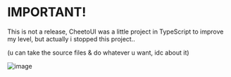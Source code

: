 # IMPORTANT!
This is not a release, CheetoUI was a little project in TypeScript to improve my level, but actually i stopped this project..

(u can take the source files & do whatever u want, idc about it)

![image](https://user-images.githubusercontent.com/101105433/191353088-65099a63-980b-42ac-817d-39f5251e2891.png)
